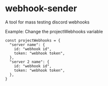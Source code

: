 # webhook-sender

A tool for mass testing discord webhooks

Example:
Change the projectWebhooks variable
```
const projectWebhooks = {
  "server name": {
    id: "webhook id",
    token: "webhook token",
  },
  "server 2 name": {
    id: "webhook id",
    token: "webhook token",
  },
}
```
